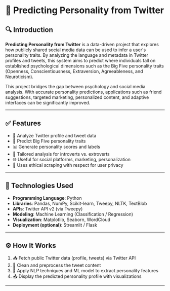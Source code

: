 # 🧠 Predicting Personality from Twitter

## 🔍 Introduction

**Predicting Personality from Twitter** is a data-driven project that explores how publicly shared social media data can be used to infer a user's personality traits. By analyzing the language and metadata in Twitter profiles and tweets, this system aims to predict where individuals fall on established psychological dimensions such as the Big Five personality traits (Openness, Conscientiousness, Extraversion, Agreeableness, and Neuroticism).

This project bridges the gap between psychology and social media analysis. With accurate personality predictions, applications such as friend suggestions, targeted marketing, personalized content, and adaptive interfaces can be significantly improved.

---

## ✅ Features

- 📄 Analyze Twitter profile and tweet data
- 🧠 Predict Big Five personality traits
- 📊 Generate personality scores and labels
- 🧾 Tailored analysis for introverts vs. extroverts
- 🌐 Useful for social platforms, marketing, personalization
- 🔐 Uses ethical scraping with respect for user privacy

---

## 🧰 Technologies Used

- **Programming Language**: Python  
- **Libraries**: Pandas, NumPy, Scikit-learn, Tweepy, NLTK, TextBlob  
- **APIs**: Twitter API v2 (via Tweepy)  
- **Modeling**: Machine Learning (Classification / Regression)  
- **Visualization**: Matplotlib, Seaborn, WordCloud  
- **Deployment (optional)**: Streamlit / Flask

---

## ⚙️ How It Works

1. 📥 Fetch public Twitter data (profile, tweets) via Twitter API  
2. 🧹 Clean and preprocess the tweet content  
3. 🧠 Apply NLP techniques and ML model to extract personality features  
4. 📤 Display the predicted personality profile with visualizations  

---
